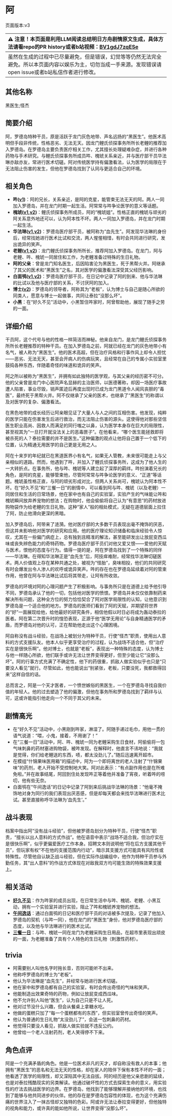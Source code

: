 # 阿
页面版本:v3
 

| :warning: 注意！本页面是利用LLM阅读总结明日方舟剧情原文生成，具体方法请看repo的PR history或者b站视频：[BV1gdJ7zqESe](https://www.bilibili.com/video/BV1gdJ7zqESe/)         |
|:----------------------------|
| 虽然在生成的过程中已尽量避免，但是错误，幻觉等等仍然无法完全避免。所以本页面内容以娱乐为主，切勿当成一手来源。发现错误请open issue或者b站私信作者进行修改。|



## 其他名称
黑医生;怪杰
## 简要介绍
阿，罗德岛特种干员，原是活跃于龙门灰色地带、声名远扬的“黑医生”。他医术高明但手段非传统，性格恶劣、无法无天。因龙门鲤氏侦探事务所所长老鲤的推荐加入罗德岛。在罗德岛主要负责医疗相关工作，尤其擅长处理疑难杂症，并进行各种药物与手术研究。与鲤氏侦探事务所成员吽、槐琥关系亲近，并与医疗部干员华法琳亦敌亦友，常进行医术切磋。阿对传统医学持有偏激看法，认为医学的局限在于无法阻止伤害的发生，但他在罗德岛找到了认同与更适合自己的环境。
## 相关角色
-   **吽([v1](../chars/char_226_hmau.md))**：阿的兄长，关系亲近，是阿的克星，能管束无法无天的阿。两人一同加入罗德岛，并在龙门时期一起生活。阿常常与吽争论医学的意义等话题。
-   **槐琥([v1](../chars/char_243_waaifu.md),[v2](char_243_waaifu.md))**：鲤氏侦探事务所成员，阿的“槐琥姐”。性格正直的槐琥与顽劣的阿关系意外地还可以，认为阿本性不坏。两人一同加入罗德岛，并在龙门时期一起生活。
-   **华法琳([v1](../chars/char_171_bldsk.md),[v2](char_171_bldsk.md))**：罗德岛医疗部干员，被阿称为“血先生”。阿发现华法琳的身份后，经常找她进行医术比试和交流，两人惺惺相惜，有时会共同进行研究，发出诡异的笑声。
-   **老鲤([v1](../chars/char_322_lmlee.md),[v2](char_322_lmlee.md))**：龙门鲤氏侦探事务所所长，推荐阿加入罗德岛。在龙门，阿与老鲤、吽、槐琥一同居住和工作，为老鲤准备过特殊的生日礼物。
-   **阿的父亲**：曾是龙门知名医生，后因陷害沦为黑医生，死于黑帮火并。阿继承了其父的医术和“黑医生”之名，其对医学的偏激看法深受其父经历影响。
-   **白面鸮([v1](../chars/char_128_plosis.md),[v2](char_128_plosis.md))**：罗德岛医疗部干员，在日记中记录了阿的到来、他与华法琳的比试以及他与医疗部的关系，不讨厌阿的加入。
-   **博士([v2](extended_char_bo_shi.md))**：罗德岛的领导者，阿称其为“老板”，认为博士与自己是随心所欲的同类人，愿意与博士一起做事，共同让泰拉“没那么坏”。
-   **小黑**：在“好久不见”活动中，小黑暂住吽家时，阿曾帮助他，展现了随手之劳的一面。
## 详细介绍
干员阿，这个代号与他的性格一样简洁而神秘。他来自龙门，是龙门鲤氏侦探事务所所长老鲤推荐的特种干员。在加入罗德岛之前，阿就已经在龙门的灰色地带小有名气，被人称为“黑医生”。他的医术高超，但在治疗风格和行事作风上却令人担忧——恶劣、无法无天，甚至会开病人的伤病玩笑，且经常在自己的专属小实验室里鼓捣各种东西，伴随着奇怪的味道和诡异的笑声。

阿之所以被称为“黑医生”，并拥有如此独特的医学观，与其父亲的经历密不可分。他的父亲曾是龙门中心医院声名显赫的主治医师，以医德著称，却因一场医疗事故遭人陷害，事业尽毁，销声匿迹后再度出现时已成为龙门黑道令人闻风丧胆的“毒医”，最终死于黑帮火并。阿不仅继承了父亲的医术，也继承了“黑医生”的称谓以及对医学的复杂、偏激看法。

在黑色地带的成长经历让阿亲眼见证了大量人与人之间的互相伤害。他发现，纯粹的医学只能在伤害发生后进行救治，而无法阻止伤害的源头。这使得他对那些坚信医生职业高尚、因救人而满足的同行嗤之以鼻，认为医学本身存在巨大的局限性，甚至视其为“一旦打开就没法关上的恶毒匣子”。在他看来，“哪个医生能拯救即将被杀死的人？泰拉需要的并不是医生。”这种偏激的观点让他将自己置于一个低下的位置，认为精通无用医学的自己更是无用之人。

阿在十来岁的年纪就已在黑道医界小有名气，如果无人管教，未来很可能走上与父亲相似的道路。然而，他遇到了吽，并加入了鲤氏侦探事务所，这成为了他人生的一大转折点。在事务所，他与吽、槐琥等人建立起了深厚的羁绊。吽扮演着兄长的角色，是阿的克星，能够管束他，尽管阿常常与吽争论医学的意义、“正道”等话题。槐琥虽性格正直，与阿的顽劣形成对比，但两人关系尚可，槐琥认为阿本性不坏。在“好久不见”和“三餐一日”的剧情中，可以看到阿与吽、槐琥（以及老鲤）一同居住和生活的日常场景，他在家中也有自己的实验室，实验产生的气味能让吽和槐琥瞬间放弃养宠物的想法；在购物时，他会偷偷将自己认为“有意思”的药材放进购物袋作为给老鲤的生日礼物。这种“家人”般的相处模式，无疑在道德层面上拉住了阿，防止他滑向更深的黑暗。

加入罗德岛后，阿带来了涟漪。他对医疗部的大多数干员表现出毫不掩饰的厌恶，但这并未影响他对医学的研究和应用。他的医疗理论知识储备和临床经验令人惊叹，尤其在一些偏门病症上，总有独到且精准的解法，甚至能研发出让放屁变西瓜味或丧失辨色能力的奇特药物。罗德岛医疗部干员们对他又爱又恨——爱他的天赋与医术，恨他的态度与行为。值得一提的是，阿在罗德岛找到了一个特殊的同伴——华法琳。在得知华法琳正是“血先生”后，阿技痒难耐，经常找华法琳切磋医术。两人价值观上存在某种共通之处，被视为“怪胎”，臭味相投，他们的共同研究有时会爆发出令人渗人的欢呼或诡异笑声。吽的存在也在罗德岛延续着对阿的管束作用，他曾在阿与华法琳比试后将其带走，让阿有所收敛。

罗德岛的环境对阿的心理问题产生了积极影响。与事务所只是在道德上给予他引导不同，罗德岛承认了他的一切，包括他对医学的愤恨。罗德岛并未仅仅依靠制药来解决所有问题，这种全方位的努力恰恰契合了阿对医学局限性的认知，让他意识到罗德岛是一个适合他的地方。罗德岛的医师们看到了阿的天赋，并期望将世界的“好”一面展现给他，给他最好的研究条件，相信他假以时日必将成为轰动泰拉的医者。阿在第二次晋升时的惶恐表现，正源于他“医学无用论”与自身精通医学的矛盾，而罗德岛对他的认可，正在帮助他走出这个心理困境。

阿自称没有战斗经验，在战场上被划分为特种干员，行使“怪杰”职责，使用出人意料的方式支援队友。他本人似乎更享受治疗的过程，认为战场不适合他，但“治疗实在是很快乐啊”。他对博士，也就是“老板”，表现出一种特殊的态度，认为博士与他一样随心所欲，他们联手或许无法让世界变得更好，但至少能让它“没那么坏”。阿的行事方式充满了不确定性，他下的药很重，抓敌人做实验似乎也只是“只要没人看见”就行。尽管如此，他也能说出“别紧张，老板，只要没死，我都救得回来”这样自信的话。

总而言之，阿是一个天才医者，一个愤世嫉俗的黑医生，一个在罗德岛寻找自我价值的年轻人。他的过去塑造了他的偏激，但他在事务所和罗德岛找到了羁绊与认可，这或许能指引他走向一个不同于其父的未来。
## 剧情高光
*   在“好久不见”活动中，小黑刚到吽家，淋湿了。阿随手递过毛巾，用他一贯的语气说道：“喂，小鬼，接着，不用谢了！”
*   在“三餐一日”活动中，阿、吽、槐琥一同为老鲤采购生日食材，阿偷偷将一包气味刺鼻的药材塞进购物袋，被吽发现。在解释时，他直言不讳地说：“我就是觉得，你们给老鲤送的东西，啧，都太没劲儿了。”随后迅速离开超市。
*   在模组“什锦果味医用箱”的描述中，阿为一个即将离世的老人注射了“什锦果味”的药剂，老人开始不受控制地大笑。阿对此表示：“有点副作用也是在所难免啦。”并在故事结尾，阿回到住处发现吽正等着他并准备了宵夜，听着吽的唠叨，他有些无奈。
*   白面鸮在“午间逸话”的日记中记录了阿到来后挑战华法琳的场景：“他毫不掩饰地对身为同行的我们表现出厌恶感，但是却每天都会来找华法琳进行医术比试。甚至直接称呼华法琳为‘血先生’。”
## 战斗表现
档案中指出阿“没有战斗经验”，但他被罗德岛划分为特种干员，行使“怪杰”职责，“擅长以出人意料的方式作战”。他在语音中表示“战场不适合我，但治疗实在是很快乐啊”，似乎更偏爱医疗工作本身。招聘文本则说明他“将在后方支援其他干员”，但玩家有权“不在他的支援范围内行动”，暗示其支援方式可能具有风险性或特殊性。尽管他自认缺乏战斗经验，但在实际作战编组中，他作为特种干员参与外勤任务，其“出人意料”的作战方式体现在对敌我双方均可能生效的特殊效果支援上。
## 相关活动
-   **[好久不见](../stories/act13mini.md)**：作为吽家的成员出现，在日常生活中与吽、槐琥、老鲤、小黑互动，拥有一个实验室并进行实验，阻止了吽和槐琥养宠物的想法。
-   **[午间逸话](../stories/act7d5.md)**：通过白面鸮的日记和医疗部干员的对话被多次提及，记录了他加入罗德岛的契机（与吽一同），他在龙门的“黑医生”身份，他对罗德岛医疗部的态度，以及他与华法琳进行的医术比试。
-   **[三餐一日](../stories/story_lmlee_set_1.md)**：与吽、槐琥一同在龙门为老鲤采购生日用品，在超市里表现出顽皮的一面，为老鲤准备了具有个人特色的生日礼物（刺激性药材）。
## trivia
*   阿需要别人叫他名字时拖长音，否则可能听不出来。
*   他称呼罗德岛的博士为“老板”。
*   他认为华法琳是“血先生”，并经常与她进行医术切磋。
*   他在家中和罗德岛都有自己的实验室，有时会传出奇怪的气味和笑声。
*   他能制造出效果奇特的药物，例如让放屁变成西瓜味。
*   他不允许别人叫他“医生”，认为自己只是不让人死。
*   他对过节没什么兴趣，但会从餐桌上拿糖水吃。
*   他做的蛋糕只加了“每一个蛋糕都有的东西”，但实验室曾传出奇怪的笑声。
*   他认为普通的生日礼物“太没劲儿了”，会送一包刺鼻的药材。
*   他觉得只要没人看见，抓敌人做实验就不违反公约。
*   他曾给一个老人注射药剂，老人笑得停不下来。
## 角色点评
阿是一个充满矛盾的角色。他是一位医术非凡的天才，却自称没有救人的本事；他拥有“黑医生”的恶名和无法无天的性格，却在家人的陪伴下保有本性不坏的一面；他看透了医学的局限性，却又深陷其中无法自拔。阿的经历是他父亲悲剧的延续，也是对泰拉残酷现实的另类解读。他通过破坏性的方式去探索生命的意义，用实验性的疗法去挑战医学的边界。在罗德岛，他找到了能够理解并接纳他的环境，也找到了能够与他共同进步的伙伴。他的存在是罗德岛包容性的体现，也为这个充满伤痛的世界注入了一抹古怪却又独特的色彩。阿或许无法让泰拉变得更好，但他独特的视角和能力，或许真的能如他所说，让世界变得“没那么坏”。